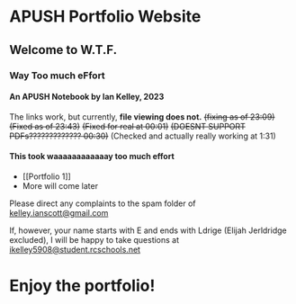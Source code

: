 # APUSH Portfolio Website
## Welcome to W.T.F.
### Way Too much eFfort

#### An APUSH Notebook by Ian Kelley, 2023

The links work, but currently, **file viewing does not.** 
~~(fixing as of 23:09)~~ 
~~(Fixed as of 23:43)~~ 
~~(Fixed for real at 00:01)~~
~~(DOESNT SUPPORT PDFs????????????? 00:30)~~ 
(Checked and actually really working at 1:31)

#### This took waaaaaaaaaaaay too much effort

- [[Portfolio 1]]
- More will come later

Please direct any complaints to the spam folder of kelley.ianscott@gmail.com  


If, however, your name starts with E and ends with Ldrige (Elijah Jerldridge excluded), I will be happy to take questions at ikelley5908@student.rcschools.net

# Enjoy the portfolio!
